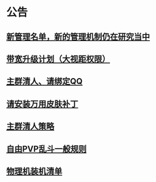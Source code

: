 
# 公告

## [新管理名单，新的管理机制仍在研究当中](/admin)

## [带宽升级计划（大视距权限）](./network-upgrade.md)

## [主群清人、请绑定QQ](./kick-not-bind)

## [请安装万用皮肤补丁](./custom-skin-loader)

## [主群清人策略](./kick-strategy)

## [自由PVP乱斗一般规则](./pvp)

## [物理机装机清单](./parts-list)